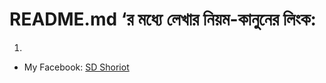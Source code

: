 # README.md ‘র মধ্যে লেখার নিয়ম-কানুনের  লিংক:

1. [লিংক]:  (https://github.com/adam-p/markdown-here/wiki/Markdown-Cheatsheet)

* My Facebook: [SD Shoriot](https://www.facebook.com/shoriot)